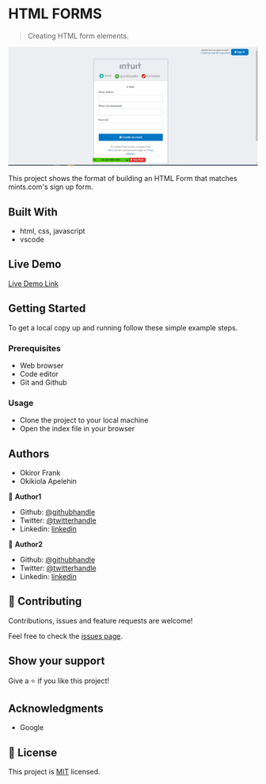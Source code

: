 # HTML FORMS

> Creating HTML form elements.

![screenshot](assets/images/screenshot.PNG)

This project shows the format of building an HTML Form that matches mints.com's sign up form. 

## Built With

- html, css, javascript
- vscode

## Live Demo

[Live Demo Link]()


## Getting Started

To get a local copy up and running follow these simple example steps.

### Prerequisites
- Web browser
- Code editor
- Git and Github

### Usage
- Clone the project to your local machine 
- Open the index file in your browser

## Authors

- Okiror Frank
- Okikiola Apelehin

👤 **Author1**

- Github: [@githubhandle](https://github.com/frankopkusianwar)
- Twitter: [@twitterhandle](https://twitter.com/franko0781)
- Linkedin: [linkedin](https://linkedin.com/in/frank-okiror-250076b5)

👤 **Author2**

- Github: [@githubhandle](https://github.com/okikiola11)
- Twitter: [@twitterhandle](https://twitter.com/Kikiolla3)
- Linkedin: [linkedin](https://www.linkedin.com/in/okikiola-apelehin-459008122/)

## 🤝 Contributing

Contributions, issues and feature requests are welcome!

Feel free to check the [issues page](issues/).

## Show your support

Give a ⭐️ if you like this project!

## Acknowledgments

- Google

## 📝 License

This project is [MIT](lic.url) licensed.
